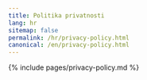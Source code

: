 ```yaml
---
title: Politika privatnosti
lang: hr
sitemap: false
permalink: /hr/privacy-policy.html
canonical: /en/privacy-policy.html
---
```


{% include pages/privacy-policy.md %}
